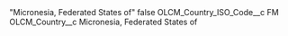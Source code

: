 <?xml version="1.0" encoding="UTF-8"?>
<CustomMetadata xmlns="http://soap.sforce.com/2006/04/metadata" xmlns:xsi="http://www.w3.org/2001/XMLSchema-instance" xmlns:xsd="http://www.w3.org/2001/XMLSchema">
    <label>&quot;Micronesia, Federated States of&quot;</label>
    <protected>false</protected>
    <values>
        <field>OLCM_Country_ISO_Code__c</field>
        <value xsi:type="xsd:string">FM</value>
    </values>
    <values>
        <field>OLCM_Country__c</field>
        <value xsi:type="xsd:string">Micronesia, Federated States of</value>
    </values>
</CustomMetadata>
